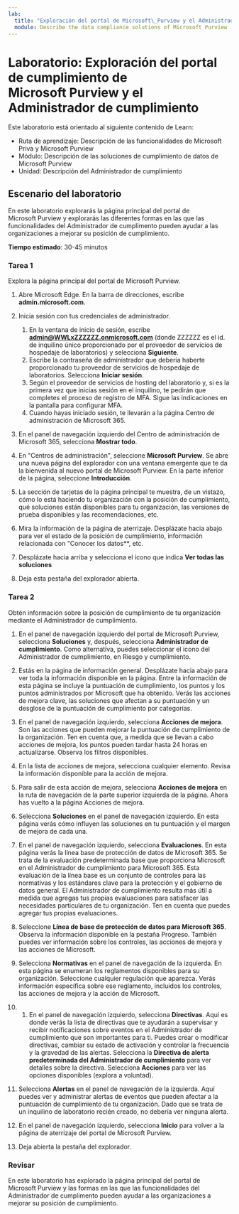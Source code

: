 ```yaml
---
lab:
  title: "Exploración del portal de Microsoft\_Purview y el Administrador de cumplimiento"
  module: Describe the data compliance solutions of Microsoft Purview
---
```


# Laboratorio: Exploración del portal de cumplimiento de Microsoft Purview y el Administrador de cumplimiento

Este laboratorio está orientado al siguiente contenido de Learn:

- Ruta de aprendizaje: Descripción de las funcionalidades de Microsoft Priva y Microsoft Purview
- Módulo: Descripción de las soluciones de cumplimiento de datos de Microsoft Purview
- Unidad: Descripción del Administrador de cumplimiento

## Escenario del laboratorio

En este laboratorio explorarás la página principal del portal de Microsoft Purview y explorarás las diferentes formas en las que las funcionalidades del Administrador de cumplimento pueden ayudar a las organizaciones a mejorar su posición de cumplimiento.

**Tiempo estimado**: 30-45 minutos

### Tarea 1

Explora la página principal del portal de Microsoft Purview.

1. Abre Microsoft Edge. En la barra de direcciones, escribe **admin.microsoft.com**.
1. Inicia sesión con tus credenciales de administrador.
    1. En la ventana de inicio de sesión, escribe **admin@WWLxZZZZZZ.onmicrosoft.com** (donde ZZZZZZ es el id. de inquilino único proporcionado por el proveedor de servicios de hospedaje de laboratorios) y selecciona **Siguiente**.
    1. Escribe la contraseña de administrador que debería haberte proporcionado tu proveedor de servicios de hospedaje de laboratorios. Selecciona **Iniciar sesión**.
    1. Según el proveedor de servicios de hosting del laboratorio y, si es la primera vez que inicias sesión en el inquilino, te pedirán que completes el proceso de registro de MFA. Sigue las indicaciones en la pantalla para configurar MFA.
    1. Cuando hayas iniciado sesión, te llevarán a la página Centro de administración de Microsoft 365.

1. En el panel de navegación izquierdo del Centro de administración de Microsoft 365, selecciona **Mostrar todo**.

1. En "Centros de administración", seleccione **Microsoft Purview**.  Se abre una nueva página del explorador con una ventana emergente que te da la bienvenida al nuevo portal de Microsoft Purview. En la parte inferior de la página, seleccione **Introducción**.

1. La sección de tarjetas de la página principal te muestra, de un vistazo, cómo lo está haciendo tu organización con la posición de cumplimiento, qué soluciones están disponibles para tu organización, las versiones de prueba disponibles y las recomendaciones, etc.

1. Mira la información de la página de aterrizaje.  Desplázate hacia abajo para ver el estado de la posición de cumplimiento, información relacionada con "Conocer los datos**, etc.

1. Desplázate hacia arriba y selecciona el icono que indica **Ver todas las soluciones**

1. Deja esta pestaña del explorador abierta.

### Tarea 2

Obtén información sobre la posición de cumplimiento de tu organización mediante el Administrador de cumplimiento.

1. En el panel de navegación izquierdo del portal de Microsoft Purview, selecciona **Soluciones** y, después, selecciona **Administrador de cumplimiento**.  Como alternativa, puedes seleccionar el icono del Administrador de cumplimiento, en Riesgo y cumplimiento.

1. Estás en la página de información general. Desplázate hacia abajo para ver toda la información disponible en la página.  Entre la información de esta página se incluye la puntuación de cumplimiento, los puntos y los puntos administrados por Microsoft que ha obtenido.   Verás las acciones de mejora clave, las soluciones que afectan a su puntuación y un desglose de la puntuación de cumplimiento por categorías.

1. En el panel de navegación izquierdo, selecciona **Acciones de mejora**.  Son las acciones que pueden mejorar la puntuación de cumplimiento de la organización. Ten en cuenta que, a medida que se llevan a cabo acciones de mejora, los puntos pueden tardar hasta 24 horas en actualizarse.  Observa los filtros disponibles.

1. En la lista de acciones de mejora, selecciona cualquier elemento.  Revisa la información disponible para la acción de mejora.

1. Para salir de esta acción de mejora, selecciona **Acciones de mejora** en la ruta de navegación de la parte superior izquierda de la página.  Ahora has vuelto a la página Acciones de mejora.

1. Selecciona **Soluciones** en el panel de navegación izquierdo. En esta página verás cómo influyen las soluciones en tu puntuación y el margen de mejora de cada una.

1. En el panel de navegación izquierdo, selecciona **Evaluaciones**. En esta página verás la línea base de protección de datos de Microsoft 365.  Se trata de la evaluación predeterminada base que proporciona Microsoft en el Administrador de cumplimiento para Microsoft 365.  Esta evaluación de la línea base es un conjunto de controles para las normativas y los estándares clave para la protección y el gobierno de datos general. El Administrador de cumplimiento resulta más útil a medida que agregas tus propias evaluaciones para satisfacer las necesidades particulares de tu organización.  Ten en cuenta que puedes agregar tus propias evaluaciones.

1. Seleccione **Línea de base de protección de datos para Microsoft 365**.  Observa la información disponible en la pestaña Progreso. También puedes ver información sobre los controles, las acciones de mejora y las acciones de Microsoft.  

1. Selecciona **Normativas** en el panel de navegación de la izquierda.  En esta página se enumeran los reglamentos disponibles para su organización. Seleccione cualquier regulación que aparezca. Verás información específica sobre ese reglamento, incluidos los controles, las acciones de mejora y la acción de Microsoft.

1. 1. En el panel de navegación izquierdo, selecciona **Directivas**. Aquí es donde verás la lista de directivas que te ayudarán a supervisar y recibir notificaciones sobre eventos en el Administrador de cumplimiento que son importantes para ti. Puedes crear o modificar directivas, cambiar su estado de activación y controlar la frecuencia y la gravedad de las alertas. Selecciona la **Directiva de alerta predeterminada del Administrador de cumplimiento** para ver detalles sobre la directiva.  Selecciona **Acciones** para ver las opciones disponibles (explora a voluntad).

1. Selecciona **Alertas** en el panel de navegación de la izquierda.   Aquí puedes ver y administrar alertas de eventos que pueden afectar a la puntuación de cumplimiento de tu organización. Dado que se trata de un inquilino de laboratorio recién creado, no debería ver ninguna alerta.

1. En el panel de navegación izquierdo, selecciona **Inicio** para volver a la página de aterrizaje del portal de Microsoft Purview.

1. Deja abierta la pestaña del explorador.

### Revisar

En este laboratorio has explorado la página principal del portal de Microsoft Purview y las formas en las que las funcionalidades del Administrador de cumplimento pueden ayudar a las organizaciones a mejorar su posición de cumplimiento.
